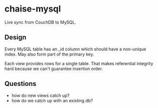 # chaise-mysql

Live sync from CouchDB to MySQL.

## Design

Every MySQL table has an \_id column which should have a non-unique index. May also form part of the primary key.

Each view provides rows for a single table. That makes referential integrity hard because we can't guarantee insertion order.

## Questions

- how do new views catch up?
- how do we catch up with an existing db?

